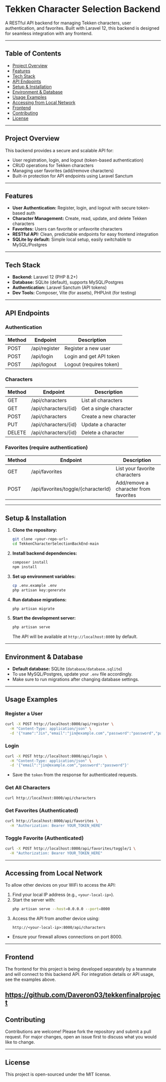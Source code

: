 # Tekken Character Selection Backend

A RESTful API backend for managing Tekken characters, user authentication, and favorites. Built with Laravel 12, this backend is designed for seamless integration with any frontend.

---

## Table of Contents
- [Project Overview](#project-overview)
- [Features](#features)
- [Tech Stack](#tech-stack)
- [API Endpoints](#api-endpoints)
- [Setup & Installation](#setup--installation)
- [Environment & Database](#environment--database)
- [Usage Examples](#usage-examples)
- [Accessing from Local Network](#accessing-from-local-network)
- [Frontend](#frontend)
- [Contributing](#contributing)
- [License](#license)

---

## Project Overview
This backend provides a secure and scalable API for:
- User registration, login, and logout (token-based authentication)
- CRUD operations for Tekken characters
- Managing user favorites (add/remove characters)
- Built-in protection for API endpoints using Laravel Sanctum

---

## Features
- **User Authentication:** Register, login, and logout with secure token-based auth
- **Character Management:** Create, read, update, and delete Tekken characters
- **Favorites:** Users can favorite or unfavorite characters
- **RESTful API:** Clean, predictable endpoints for easy frontend integration
- **SQLite by default:** Simple local setup, easily switchable to MySQL/Postgres

---

## Tech Stack
- **Backend:** Laravel 12 (PHP 8.2+)
- **Database:** SQLite (default), supports MySQL/Postgres
- **Authentication:** Laravel Sanctum (API tokens)
- **Dev Tools:** Composer, Vite (for assets), PHPUnit (for testing)

---

## API Endpoints

### Authentication
| Method | Endpoint         | Description                |
|--------|------------------|----------------------------|
| POST   | /api/register    | Register a new user        |
| POST   | /api/login       | Login and get API token    |
| POST   | /api/logout      | Logout (requires token)    |

### Characters
| Method | Endpoint                | Description                |
|--------|-------------------------|----------------------------|
| GET    | /api/characters         | List all characters        |
| GET    | /api/characters/{id}    | Get a single character     |
| POST   | /api/characters         | Create a new character     |
| PUT    | /api/characters/{id}    | Update a character         |
| DELETE | /api/characters/{id}    | Delete a character         |

### Favorites (require authentication)
| Method | Endpoint                              | Description                        |
|--------|---------------------------------------|------------------------------------|
| GET    | /api/favorites                        | List your favorite characters      |
| POST   | /api/favorites/toggle/{characterId}   | Add/remove a character from favorites |

---

## Setup & Installation

1. **Clone the repository:**
   ```bash
   git clone <your-repo-url>
   cd TekkenCharacterSelectionBackEnd-main
   ```
2. **Install backend dependencies:**
   ```bash
   composer install
   npm install
   ```
3. **Set up environment variables:**
   ```bash
   cp .env.example .env
   php artisan key:generate
   ```
4. **Run database migrations:**
   ```bash
   php artisan migrate
   ```
5. **Start the development server:**
   ```bash
   php artisan serve
   ```
   The API will be available at `http://localhost:8000` by default.

---

## Environment & Database
- **Default database:** SQLite (`database/database.sqlite`)
- To use MySQL/Postgres, update your `.env` file accordingly.
- Make sure to run migrations after changing database settings.

---

## Usage Examples

### Register a User
```bash
curl -X POST http://localhost:8000/api/register \
  -H "Content-Type: application/json" \
  -d '{"name":"Jin","email":"jin@example.com","password":"password","password_confirmation":"password"}'
```

### Login
```bash
curl -X POST http://localhost:8000/api/login \
  -H "Content-Type: application/json" \
  -d '{"email":"jin@example.com","password":"password"}'
```
- Save the `token` from the response for authenticated requests.

### Get All Characters
```bash
curl http://localhost:8000/api/characters
```

### Get Favorites (Authenticated)
```bash
curl http://localhost:8000/api/favorites \
  -H "Authorization: Bearer YOUR_TOKEN_HERE"
```

### Toggle Favorite (Authenticated)
```bash
curl -X POST http://localhost:8000/api/favorites/toggle/1 \
  -H "Authorization: Bearer YOUR_TOKEN_HERE"
```

---

## Accessing from Local Network
To allow other devices on your WiFi to access the API:
1. Find your local IP address (e.g., `<your-local-ip>`).
2. Start the server with:
   ```bash
   php artisan serve --host=0.0.0.0 --port=8000
   ```
3. Access the API from another device using:
   ```
   http://<your-local-ip>:8000/api/characters
   ```
- Ensure your firewall allows connections on port 8000.

---

## Frontend
The frontend for this project is being developed separately by a teammate and will connect to this backend API. For integration details or API usage, see the examples above.

https://github.com/Daveron03/tekkenfinalproject   
---

## Contributing
Contributions are welcome! Please fork the repository and submit a pull request. For major changes, open an issue first to discuss what you would like to change.

---

## License
This project is open-sourced under the MIT license.
